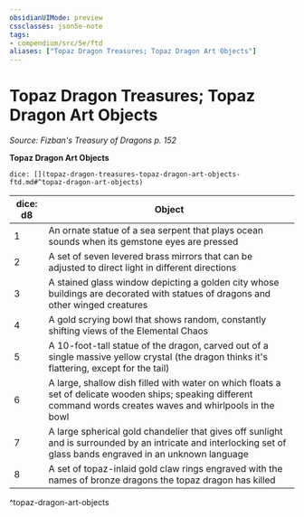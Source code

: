 ```yaml
---
obsidianUIMode: preview
cssclasses: json5e-note
tags:
- compendium/src/5e/ftd
aliases: ["Topaz Dragon Treasures; Topaz Dragon Art Objects"]
---
```

# Topaz Dragon Treasures; Topaz Dragon Art Objects
*Source: Fizban's Treasury of Dragons p. 152* 

**Topaz Dragon Art Objects**

`dice: [](topaz-dragon-treasures-topaz-dragon-art-objects-ftd.md#^topaz-dragon-art-objects)`

| dice: d8 | Object |
|----------|--------|
| 1 | An ornate statue of a sea serpent that plays ocean sounds when its gemstone eyes are pressed |
| 2 | A set of seven levered brass mirrors that can be adjusted to direct light in different directions |
| 3 | A stained glass window depicting a golden city whose buildings are decorated with statues of dragons and other winged creatures |
| 4 | A gold scrying bowl that shows random, constantly shifting views of the Elemental Chaos |
| 5 | A 10-foot-tall statue of the dragon, carved out of a single massive yellow crystal (the dragon thinks it's flattering, except for the tail) |
| 6 | A large, shallow dish filled with water on which floats a set of delicate wooden ships; speaking different command words creates waves and whirlpools in the bowl |
| 7 | A large spherical gold chandelier that gives off sunlight and is surrounded by an intricate and interlocking set of glass bands engraved in an unknown language |
| 8 | A set of topaz-inlaid gold claw rings engraved with the names of bronze dragons the topaz dragon has killed |
^topaz-dragon-art-objects